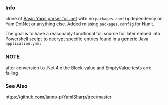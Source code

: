 ### Info
clone of [Basic Yaml parser for .net](https://github.com/kthompson/yaml) witn no `packages.config` dependency on YamlDotNet or anything else. Added missing `packages.config` for Nunit.

The goal is to have a reasonably functional full source for later embed into Powershell sceipt to decrypt specific entries found in a generic Java `application.yaml` 

### NOTE

after conversion to .Net 4.x the Block value and EmptyValue tests arre failing


### See Also
https://github.com/janno-p/YamlSharp/tree/master
